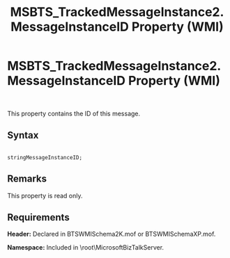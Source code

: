 ﻿---
title: MSBTS_TrackedMessageInstance2.MessageInstanceID Property (WMI)
TOCTitle: MSBTS_TrackedMessageInstance2.MessageInstanceID Property (WMI)
ms:assetid: 892f5c8a-6eb3-46d0-b9d3-e3652881b932
ms:mtpsurl: https://msdn.microsoft.com/en-us/library/Aa561244(v=BTS.80)
ms:contentKeyID: 51529509
ms.date: 08/30/2017
mtps_version: v=BTS.80
---

# MSBTS\_TrackedMessageInstance2.MessageInstanceID Property (WMI)

 

This property contains the ID of this message.

## Syntax

``` 
  
stringMessageInstanceID;  
```

## Remarks

This property is read only.

## Requirements

**Header:** Declared in BTSWMISchema2K.mof or BTSWMISchemaXP.mof.

**Namespace:** Included in \\root\\MicrosoftBizTalkServer.


